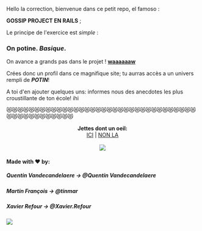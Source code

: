 Hello la correction, bienvenue dans ce petit repo, el famoso :

**GOSSIP PROJECT EN RAILS** ;

Le principe de l'exercice est *simple* : 

### On potine. *Basique*.

On avance a grands pas dans le projet ! [__waaaaaaw__](https://www.youtube.com/watch?v=OMm1RLF32ig)

Crées donc un profil dans ce magnifique site; tu aurras accès a un univers rempli de __*POTIN*__!

A toi d'en ajouter quelques uns: informes nous des anecdotes les plus croustillante de ton école! ihi

😻😻😻😻😻😻😻😻😻😻😻😻😻😻😻😻😻😻😻😻😻😻😻😻😻😻😻😻😻😻😻😻😻😻😻😻😻😻😻😻😻😻😻😻😻😻

<p align="center">
  <b>Jettes dont un oeil:</b><br>
  <a href="https://the-gossip-project-app.herokuapp.com/">ICI</a> |
  <a href="https://the-gossip-project-app.herokuapp.com/">NON LA</a>
  <br><br>
  <img src="https://media.giphy.com/media/1xOPLatcVxOVhWXa1s/giphy.gif">
</p>




#### Made with ♥ by:

##### Quentin Vandecandelaere -> @Quentin Vandecandelaere

##### Martin François -> @tinmar

##### Xavier Refour -> @Xavier.Refour


  <img src="https://media.giphy.com/media/l3dj15R8NCMJzeYZG/giphy.gif">
